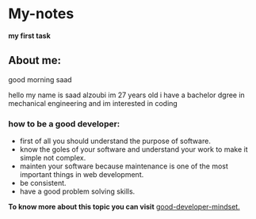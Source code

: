 # My-notes

**my first task**

## About me:

good morning saad

hello my name is saad alzoubi im 27 years old i have a bachelor dgree in mechanical engineering and im interested in coding

### how to be a good developer:

- first of all you should understand the purpose of software.
- know the goles of your software and understand your work to make it simple not complex.
- mainten your software because maintenance is one of the most important things in web development.
- be consistent.
- have a good problem solving skills.

**To know more about this topic you can visit** [good-developer-mindset.](https://www.freecodecamp.org/news/learn-the-fundamentals-of-a-good-developer-mindset-in-15-minutes-81321ab8a682/)
